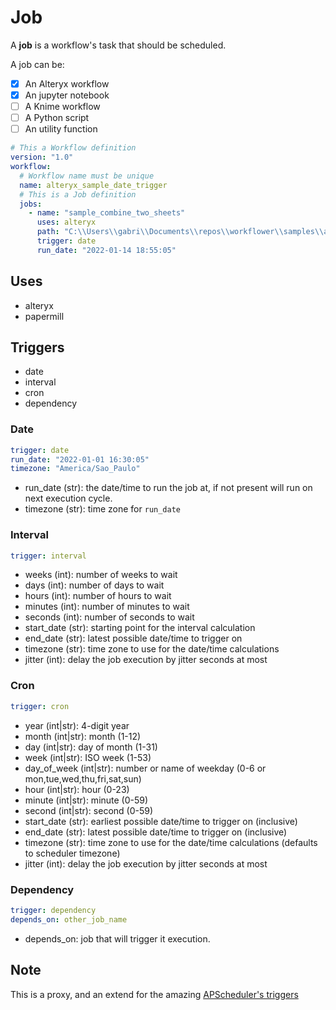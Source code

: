 # Job

A **job** is a workflow's task that should be scheduled.

A job can be:

- [x] An Alteryx workflow
- [x] An jupyter notebook
- [ ] A Knime workflow
- [ ] A Python script
- [ ] An utility function

```yml
# This a Workflow definition
version: "1.0"
workflow:
  # Workflow name must be unique
  name: alteryx_sample_date_trigger
  # This is a Job definition
  jobs:
    - name: "sample_combine_two_sheets"
      uses: alteryx
      path: "C:\\Users\\gabri\\Documents\\repos\\workflower\\samples\\alteryx\\sample_combine_two_sheets.yxmd"
      trigger: date
      run_date: "2022-01-14 18:55:05"
```

## Uses

- alteryx
- papermill

## Triggers

- date
- interval
- cron
- dependency

### Date

```yaml
trigger: date
run_date: "2022-01-01 16:30:05"
timezone: "America/Sao_Paulo"
```

- run_date (str): the date/time to run the job at, if not present will run on next execution cycle.
- timezone (str): time zone for `run_date`

### Interval

```yaml
trigger: interval
```

- weeks (int): number of weeks to wait
- days (int): number of days to wait
- hours (int): number of hours to wait
- minutes (int): number of minutes to wait
- seconds (int): number of seconds to wait
- start_date (str): starting point for the interval calculation
- end_date (str): latest possible date/time to trigger on
- timezone (str): time zone to use for the date/time calculations
- jitter (int): delay the job execution by jitter seconds at most

### Cron

```yaml
trigger: cron
```

- year (int|str): 4-digit year
- month (int|str): month (1-12)
- day (int|str): day of month (1-31)
- week (int|str): ISO week (1-53)
- day_of_week (int|str): number or name of weekday (0-6 or mon,tue,wed,thu,fri,sat,sun)
- hour (int|str): hour (0-23)
- minute (int|str): minute (0-59)
- second (int|str): second (0-59)
- start_date (str): earliest possible date/time to trigger on (inclusive)
- end_date (str): latest possible date/time to trigger on (inclusive)
- timezone (str): time zone to use for the date/time calculations (defaults to scheduler timezone)
- jitter (int): delay the job execution by jitter seconds at most

### Dependency

```yaml
trigger: dependency
depends_on: other_job_name
```

- depends_on: job that will trigger it execution.

## Note

This is a proxy, and an extend for the amazing [APScheduler's triggers](https://apscheduler.readthedocs.io/en/3.x/index.html)
